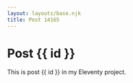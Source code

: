 ```yaml
---
layout: layouts/base.njk
title: Post 14165
---
```


# Post {{ id }}

This is post {{ id }} in my Eleventy project.
